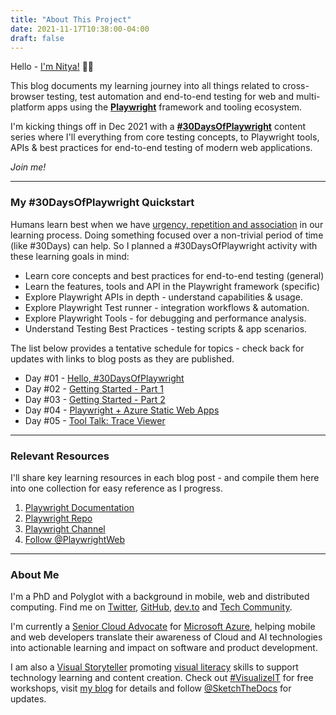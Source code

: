 ```yaml
---
title: "About This Project"
date: 2021-11-17T10:38:00-04:00
draft: false
---
```


Hello - [I'm Nitya!](#about-me) 👋🏽

This blog documents my learning journey into all things related to cross-browser testing, test automation and end-to-end testing for web and multi-platform apps using the [**Playwright**](https://playwright.dev) framework and tooling ecosystem.

I'm kicking things off in Dec 2021 with a [**#30DaysOfPlaywright**](#about-30daysofplaywright) content series where I'll everything from core testing concepts, to Playwright tools, APIs & best practices for end-to-end testing of modern web applications.

_Join me!_

---

### My #30DaysOfPlaywright Quickstart

Humans learn best when we have [urgency, repetition and association](http://gretchenschmelzer.com/blog-1/2015/1/11/understanding-learning-and-memory-the-neuroscience-of-repetition) in our learning process. Doing something focused over a non-trivial period of time (like #30Days) can help. So I planned a #30DaysOfPlaywright activity with these learning goals in mind:

 * Learn core concepts and best practices for end-to-end testing (general)
 * Learn the features, tools and API in the Playwright framework (specific)
 * Explore Playwright APIs in depth - understand capabilities & usage.
 * Explore Playwright Test runner - integration workflows & automation.
 * Explore Playwright Tools - for debugging and performance analysis.
 * Understand Testing Best Practices - testing scripts & app scenarios.

The list below provides a tentative schedule for topics - check back for updates with links to blog posts as they are published.

 * Day #01 - [Hello, #30DaysOfPlaywright](../000-hello-30days)
 * Day #02 - [Getting Started - Part 1](001-getting-started-setup/)
 * Day #03 - [Getting Started - Part 2](002-getting-started-testing/)
 * Day #04 - [Playwright + Azure Static Web Apps ](003-aswa-demo-app)
 * Day #05 - [Tool Talk: Trace Viewer](004-trace-viewer)


---

### Relevant Resources

I'll share key learning resources in each blog post - and compile them here into one collection for easy reference as I progress. 

1. [Playwright Documentation](https://playwright.dev/docs/intro)
2. [Playwright Repo](https://github.com/microsoft/playwright)
3. [Playwright Channel](https://www.youtube.com/channel/UC46Zj8pDH5tDosqm1gd7WTg/featured)
4. [Follow @PlaywrightWeb](https://twitter.com/playwrightweb)

---

### About Me

I'm a PhD and Polyglot with a background in mobile, web and distributed computing. Find me on [Twitter](https://twitter.com/nitya), [GitHub](https://github.com/nitya), [dev.to](https://dev.to/nitya) and [Tech Community](https://techcommunity.microsoft.com/t5/user/viewprofilepage/user-id/282974).

I'm currently a [Senior Cloud Advocate](https://developer.microsoft.com/en-us/advocates/) for [Microsoft Azure](https://azure.microsoft.com), helping mobile and web developers translate their awareness of Cloud and AI technologies into actionable learning and impact on software and product development. 

I am also a [Visual Storyteller](https://speakerdeck.com/nitya/visual-storytelling-for-tech-let-me-draw-you-a-picture) 
promoting [visual literacy](https://en.wikipedia.org/wiki/Visual_literacy) skills to support technology learning and content creation. Check out [#VisualizeIT](aka.ms/visualize-it) for free workshops, visit [my blog](https://sketchthedocs.dev/about/) for details and follow [@SketchTheDocs](https://twitter.com/sketchthedocs) for updates.
